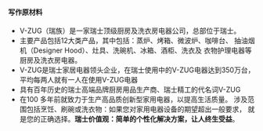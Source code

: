 #### 写作原材料

* V-ZUG（瑞族）是一家瑞士顶级厨房及洗衣房电器公司，总部位于瑞士。
* 主要产品包括12大类产品，其中包括：蒸炉、烤箱、微波炉、咖啡台、
  抽油烟机（Designer Hood）、灶具、洗碗机、冰箱、酒柜、洗衣及
  衣物护理电器等厨房及洗衣房电器。
* V-ZUG是瑞士家居电器领头企业，在瑞士使用中的V-ZUG电器达到350万台，
  平均每两人就有一人在使用V-ZUG电器
* 具有百年历史的瑞士高端品牌厨房用品生产商、瑞士精工的代名词V-ZUG
* 在100 多年前就致力于生产高品质创新型家用电器，以提高生活质量。
  涉及范围包括烹饪、刷碗或洗衣物：如果您对家用电器设备的期望超出一般要求，
  就是您的正确选择。**瑞士价值观：简单的个性化解决方案，让人终生受益**。


